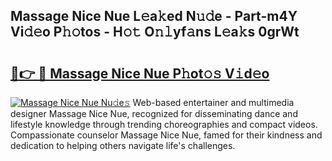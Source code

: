 ## Massage Nice Nue L𝚎a𝚔ed N𝚞𝚍e - Part-m4Y Vi𝚍𝚎o P𝚑𝚘tos - H𝚘𝚝 O𝚗𝚕yf𝚊ns L𝚎a𝚔s 0grWt

# <h2><a href="http://kf30ev4.oniu.top/?m=Massage+Nice+Nue">🔗👉 🔴 Massage Nice Nue P𝚑ot𝚘𝚜 V𝚒d𝚎o</a></h2>

[![Massage Nice Nue Nu𝚍e𝚜](https://i.imgur.com/0qMVB7G.gif)](http://kf30ev4.oniu.top/?m=Massage+Nice+Nue)
Web-based entertainer and multimedia designer Massage Nice Nue, recognized for disseminating dance and lifestyle knowledge through trending choreographies and compact videos. Compassionate counselor Massage Nice Nue, famed for their kindness and dedication to helping others navigate life's challenges.  
